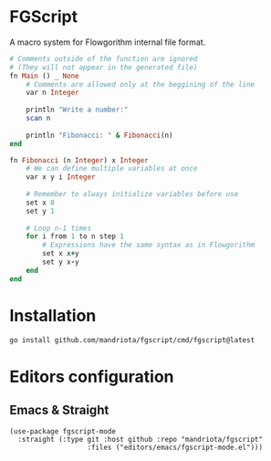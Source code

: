 # FGScript
A macro system for Flowgorithm internal file format.

```ruby
# Comments outside of the function are ignored
# (They will not appear in the generated file)
fn Main () _ None
	# Comments are allowed only at the beggining of the line
	var n Integer
	
	println "Write a number:"
	scan n
	
	println "Fibonacci: " & Fibonacci(n)
end

fn Fibonacci (n Integer) x Integer
	# We can define multiple variables at once
	var x y i Integer
	
	# Remember to always initialize variables before use
	set x 0
	set y 1
	
	# Loop n-1 times
	for i from 1 to n step 1
		# Expressions have the same syntax as in Flowgorithm
		set x x+y
		set y x-y
	end
end
```

# Installation
```sh
go install github.com/mandriota/fgscript/cmd/fgscript@latest
```

# Editors configuration
## Emacs & Straight
```elisp
(use-package fgscript-mode
  :straight (:type git :host github :repo "mandriota/fgscript"
                   :files ("editors/emacs/fgscript-mode.el")))
```
